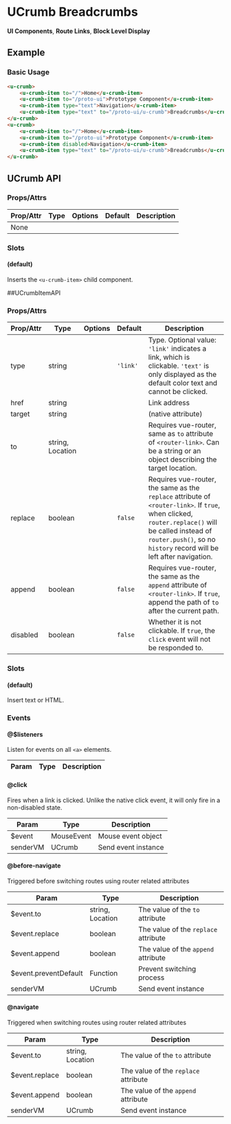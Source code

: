 <!-- The README.md is automatically generated based on api.yaml and docs/*.md for easy viewing on GitHub and NPM. If you need to modify, please view the source file -->

# UCrumb Breadcrumbs

**UI Components**, **Route Links**, **Block Level Display**

## Example
### Basic Usage

``` html
<u-crumb>
    <u-crumb-item to="/">Home</u-crumb-item>
    <u-crumb-item to="/proto-ui">Prototype Component</u-crumb-item>
    <u-crumb-item type="text">Navigation</u-crumb-item>
    <u-crumb-item type="text" to="/proto-ui/u-crumb">Breadcrumbs</u-crumb-item>
</u-crumb>
<u-crumb>
    <u-crumb-item to="/">Home</u-crumb-item>
    <u-crumb-item to="/proto-ui">Prototype Component</u-crumb-item>
    <u-crumb-item disabled>Navigation</u-crumb-item>
    <u-crumb-item type="text" to="/proto-ui/u-crumb">Breadcrumbs</u-crumb-item>
</u-crumb>
```

## UCrumb API
### Props/Attrs

| Prop/Attr | Type | Options | Default | Description |
| --------- | ---- | ------- | ------- | ----------- |
| None | | | | |

### Slots

#### (default)

Inserts the `<u-crumb-item>` child component.

##UCrumbItemAPI
### Props/Attrs

| Prop/Attr | Type | Options | Default | Description |
| --------- | ---- | ------- | ------- | ----------- |
| type | string | | `'link'` | Type. Optional value: `'link'` indicates a link, which is clickable. `'text'` is only displayed as the default color text and cannot be clicked. |
| href | string | | | Link address |
| target | string | | | (native attribute) |
| to | string, Location | | | Requires vue-router, same as `to` attribute of `<router-link>`. Can be a string or an object describing the target location. |
| replace | boolean | | `false` | Requires vue-router, the same as the `replace` attribute of `<router-link>`. If `true`, when clicked, `router.replace()` will be called instead of `router.push()`, so no `history` record will be left after navigation. |
| append | boolean | | `false` | Requires vue-router, the same as the `append` attribute of `<router-link>`. If `true`, append the path of `to` after the current path. |
| disabled | boolean | | `false` | Whether it is not clickable. If `true`, the `click` event will not be responded to. |

### Slots

#### (default)

Insert text or HTML.

### Events

#### @$listeners

Listen for events on all `<a>` elements.

| Param | Type | Description |
| ----- | ---- | ----------- |

#### @click

Fires when a link is clicked. Unlike the native click event, it will only fire in a non-disabled state.

| Param | Type | Description |
| ----- | ---- | ----------- |
| $event | MouseEvent | Mouse event object |
| senderVM | UCrumb | Send event instance |

#### @before-navigate

Triggered before switching routes using router related attributes

| Param | Type | Description |
| ----- | ---- | ----------- |
| $event.to | string, Location | The value of the `to` attribute |
| $event.replace | boolean | The value of the `replace` attribute |
| $event.append | boolean | The value of the `append` attribute |
| $event.preventDefault | Function | Prevent switching process |
| senderVM | UCrumb | Send event instance |

#### @navigate

Triggered when switching routes using router related attributes

| Param | Type | Description |
| ----- | ---- | ----------- |
| $event.to | string, Location | The value of the `to` attribute |
| $event.replace | boolean | The value of the `replace` attribute |
| $event.append | boolean | The value of the `append` attribute |
| senderVM | UCrumb | Send event instance |
